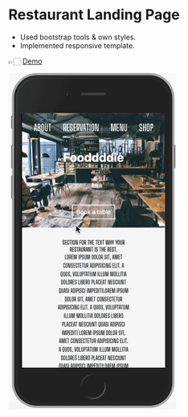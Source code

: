 # Restaurant Landing Page

- Used bootstrap tools & own styles.
- Implemented responsive template.

👉🏻 [Demo](https://yaninatrekhleb.github.io/restaurant-website/)

![Demo](img/demo.gif)